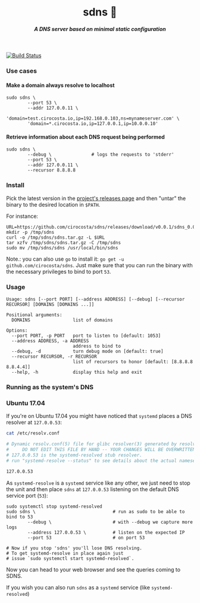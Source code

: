 <h1 align="center">sdns 📂  </h1>

<h5 align="center">A DNS server based on minimal static configuration</h5>

<br/>

[![Build Status](https://travis-ci.org/cirocosta/sdns.svg?branch=master)](https://travis-ci.org/cirocosta/sdns)


### Use cases

#### Make a domain always resolve to localhost

```
sudo sdns \
        --port 53 \
        --addr 127.0.0.11 \
        'domain=test.cirocosta.io,ip=192.168.0.103,ns=mynameserver.com' \
        'domain=*.cirocosta.io,ip=127.0.0.1,ip=10.0.0.10'
```


#### Retrieve information about each DNS request being performed

```
sudo sdns \
        --debug \               # logs the requests to 'stderr'
        --port 53 \             
        --addr 127.0.0.11 \
        --recursor 8.8.8.8
```

### Install

Pick the latest version in the [project's releases page](https://github.com/cirocosta/sdns/releases) and then "untar" the binary to the desired location in `$PATH`.

For instance:

```
URL=https://github.com/cirocosta/sdns/releases/download/v0.0.1/sdns_0.0.1_darwin_amd64.tar.gz
mkdir -p /tmp/sdns
curl -o /tmp/sdns/sdns.tar.gz -L $URL
tar xzfv /tmp/sdns/sdns.tar.gz -C /tmp/sdns
sudo mv /tmp/sdns/sdns /usr/local/bin/sdns
```

Note.: you can also use `go` to install it: `go get -u github.com/cirocosta/sdns`. Just make sure that you can run the binary with the necessary privileges to bind to port `53`.

### Usage

```
Usage: sdns [--port PORT] [--address ADDRESS] [--debug] [--recursor RECURSOR] [DOMAINS [DOMAINS ...]]

Positional arguments:
  DOMAINS                list of domains

Options:
  --port PORT, -p PORT   port to listen to [default: 1053]
  --address ADDRESS, -a ADDRESS
                         address to bind to
  --debug, -d            turn debug mode on [default: true]
  --recursor RECURSOR, -r RECURSOR
                         list of recursors to honor [default: [8.8.8.8 8.8.4.4]]
  --help, -h             display this help and exit
```

### Running as the system's DNS

### Ubuntu 17.04

If you're on Ubuntu 17.04 you might have noticed that `systemd` places a DNS resolver at `127.0.0.53`:

```sh
cat /etc/resolv.conf

# Dynamic resolv.conf(5) file for glibc resolver(3) generated by resolvconf(8)
#     DO NOT EDIT THIS FILE BY HAND -- YOUR CHANGES WILL BE OVERWRITTEN
# 127.0.0.53 is the systemd-resolved stub resolver.
# run "systemd-resolve --status" to see details about the actual nameservers.

127.0.0.53
```

As `systemd-resolve` is a `systemd` service like any other, we just need to stop the unit and then place `sdns` at `127.0.0.53` listening on the default DNS service port (`53`):

```
sudo systemctl stop systemd-resolved
sudo sdns \                             # run as sudo to be able to bind to 53
        --debug \                       # with --debug we capture more logs
        --address 127.0.0.53 \          # listen on the expected IP
        --port 53                       # on port 53

# Now if you stop 'sdns' you'll lose DNS resolving.
# To get systemd-resolve in place again just
# issue `sudo systemctl start systemd-resolved`.
```

Now you can head to your web browser and see the queries coming to SDNS.

If you wish you can also run `sdns` as a `systemd` service (like `systemd-resolved`)

